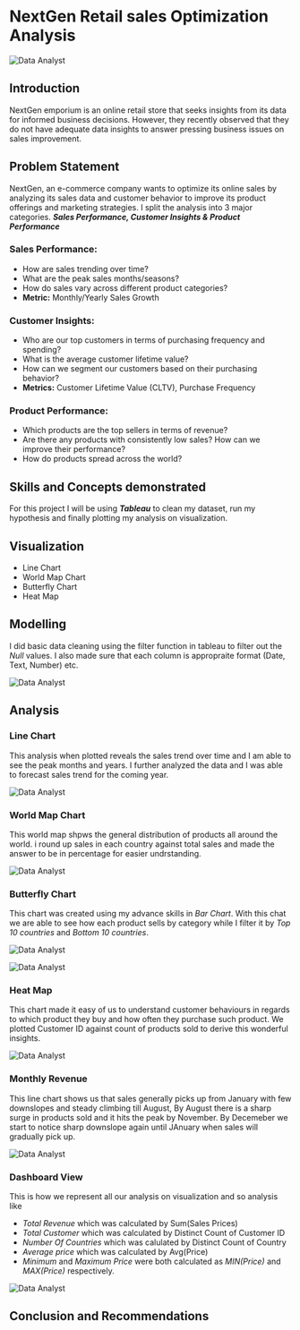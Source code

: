 # NextGen Retail sales Optimization Analysis
![Data Analyst]()

## Introduction
NextGen emporium is an online retail store that seeks insights from its data for informed business decisions. However, they recently observed that they do not have adequate data insights to answer pressing business issues on sales improvement.

## Problem Statement
NextGen, an  e-commerce company wants to optimize its online sales by analyzing its sales data and customer behavior to improve its product offerings and marketing strategies. I split the analysis into 3 major categories. **_Sales Performance, Customer Insights & Product Performance_**

### Sales Performance:  
- How are sales trending over time?
- What are the peak sales months/seasons?
- How do sales vary across different product categories?
- **Metric:** Monthly/Yearly Sales Growth

### Customer Insights: 
- Who are our top customers in terms of purchasing frequency and spending?
- What is the average customer lifetime value?
- How can we segment our customers based on their purchasing behavior?
- **Metrics:** Customer Lifetime Value (CLTV), Purchase Frequency

### Product Performance: 
- Which products are the top sellers in terms of revenue?
- Are there any products with consistently low sales? How can we improve their performance?
- How do products spread across the world?


## Skills and Concepts demonstrated 

For this project I will be using **_Tableau_** to clean my dataset, run my hypothesis and finally plotting my analysis on visualization.

## Visualization 
- Line Chart
- World  Map Chart
- Butterfly Chart
- Heat Map

## Modelling 
I did basic data cleaning using the filter function in tableau to filter out the _Null_ values. I also made sure that each column is appropraite format (Date, Text, Number) etc. 

![Data Analyst](https://github.com/princeadeakanni/NextGen/blob/main/Data%20Cleaning.PNG)

## Analysis

### Line Chart 
This analysis when plotted reveals the sales trend over time and I am able to see the peak months and years. I further analyzed the data and I was able to forecast sales trend for the coming year. 

![Data Analyst](https://github.com/princeadeakanni/NextGen/blob/main/Sales%20over%20time.PNG)

### World Map Chart
This world map shpws the general distribution of products all around the world. i round up sales in each country against total sales and made the answer to be in percentage for easier undrstanding. 

![Data Analyst](https://github.com/princeadeakanni/NextGen/blob/main/World%20Map.PNG)

### Butterfly Chart
This chart was created using my advance skills in *Bar Chart*. With this chat we are able to see how each product sells by category while I filter it by *Top 10 countries* and *Bottom 10 countries*.

![Data Analyst](https://github.com/princeadeakanni/NextGen/blob/main/Top%20Countries%20by%20Revenue.PNG)

![Data Analyst](https://github.com/princeadeakanni/NextGen/blob/main/Bottom%20Countries%20by%20revenue.PNG)

### Heat Map
This chart made it easy of us to understand customer behaviours in regards to which product they buy and how often they purchase such product. We plotted Customer ID against count of products sold to derive this wonderful insights. 

![Data Analyst](https://github.com/princeadeakanni/NextGen/blob/main/Most%20Sold%20Product.PNG)

### Monthly Revenue 
This line chart shows us that sales generally picks up from January with few downslopes and steady climbing till August, By August there is a sharp surge in products sold and it hits the peak by November. By Decemeber we start to notice sharp downslope again until JAnuary when sales will gradually pick up. 

![Data Analyst](https://github.com/princeadeakanni/NextGen/blob/main/Monthly%20Revenue%20Trend.PNG)

### Dashboard View 
This is how we represent all our analysis on visualization and so analysis like
- *Total Revenue* which was calculated by Sum(Sales Prices)
- *Total Customer* which was calculated by Distinct Count of Customer ID
- *Number Of Countries* which was calulated by Distinct Count of Country
- *Average price* which was calculated by Avg(Price)
- *Minimum* and *Maximum Price* were both calculated as _MIN(Price)_ and _MAX(Price)_ respectively.

![Data Analyst](https://github.com/princeadeakanni/NextGen/blob/main/Dashboard.PNG)


## Conclusion and Recommendations 














